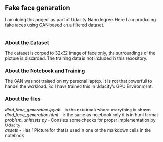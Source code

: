 ## Fake face generation
I am doing this project as part of Udacity Nanodegree. Here I am producing fake faces using [GAN](https://en.wikipedia.org/wiki/Generative_adversarial_network) based on a filtered dataset. <br>
<br>
### About the Dataset
The dataset is corped to 32x32 image of face only, the surroundings of the picture is discarded. The training data is not included in this repository.

### About the Notebook and Training
The GAN was not trained on my personal laptop. It is not that powerfull to handel the workload. So I have trained this in Udacity's GPU Environment.

### About the files
_dlnd_face_generation.ipynb_ - is the notebook where everything is shown <br>
_dlnd_face_generation.html_ - is the same as notebook only it is in html format<br>
_problem_unittests.py_ - Consists some checks for proper implementation by Udacity<br> 
_assets_ - Has 1 Picture for that is used in one of the markdown cells in the notebook